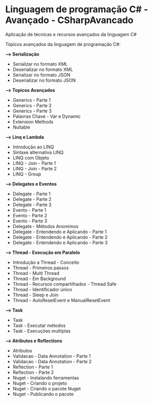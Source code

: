 # Linguagem de programação C# - Avançado - CSharpAvancado
Aplicação de técnicas e recursos avançados da linguagem C#

Tópicos avançados da linguagem de programação C#:

**--> Serialização** 
 - Serializar no formato XML
 - Deserializar no formato XML
 - Serializar no formato JSON
 - Deserializar no formato JSON

**--> Topicos Avançados**
 - Generics - Parte 1
 - Generics - Parte 2
 - Generics - Parte 3
 - Palavras Chave - Var e Dynamic
 - Extension Methods
 - Nullable

**--> Linq e Lambda**
 - Introdução ao LINQ
 - Sintaxe alternativa LINQ
 - LINQ com Objeto
 - LINQ - Join - Parte 1
 - LINQ - Join - Parte 2
 - LINQ - Group

**--> Delegates e Eventos**
 - Delegate - Parte 1
 - Delegate - Parte 2
 - Delegate - Parte 3
 - Evento - Parte 1
 - Evento - Parte 2
 - Evento - Parte 3
 - Delegate - Métodos Anomimos
 - Delegate - Entendendo e Aplicando - Parte 1
 - Delegate - Entendendo e Aplicando - Parte 2
 - Delegate - Entendendo e Aplicando - Parte 3
 
**--> Thread - Execução em Paralelo**
 - Introdução a Thread - Conceito
 - Thread - Primeiros passos
 - Thread - Multi Thread
 - Thread - Em Background
 - Thread - Recursos compartilhados - Thread Safe
 - Thread - Identificador único
 - Thread - Sleep e Join
 - Thread - AutoResetEvent e ManualResetEvent

**--> Task**
 - Task
 - Task - Executar métodos
 - Task - Execuções multiplas

**--> Atributos e Reflections**
 - Atributos
 - Validacao - Data Annotation - Parte 1
 - Validacao - Data Annotation - Parte 2
 - Reflection - Parte 1
 - Reflection - Parte 2
 - Nuget - Instalando ferramentas
 - Nuget - Criando o projeto
 - Nuget - Criando o pacote Nuget
 - Nuget - Publicando o pacote


